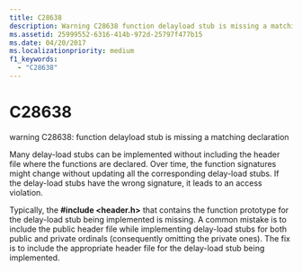 ```yaml
---
title: C28638
description: Warning C28638 function delayload stub is missing a matching declaration.
ms.assetid: 25999552-6316-414b-972d-25797f477b15
ms.date: 04/20/2017
ms.localizationpriority: medium 
f1_keywords: 
  - "C28638"
---
```


# C28638


warning C28638: function delayload stub is missing a matching declaration

Many delay-load stubs can be implemented without including the header file where the functions are declared. Over time, the function signatures might change without updating all the corresponding delay-load stubs. If the delay-load stubs have the wrong signature, it leads to an access violation.

Typically, the **\#include &lt;header.h&gt;** that contains the function prototype for the delay-load stub being implemented is missing. A common mistake is to include the public header file while implementing delay-load stubs for both public and private ordinals (consequently omitting the private ones). The fix is to include the appropriate header file for the delay-load stub being implemented.

 

 





